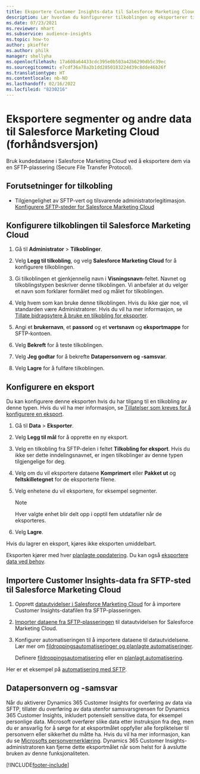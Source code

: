 ```yaml
---
title: Eksportere Customer Insights-data til Salesforce Marketing Cloud
description: Lær hvordan du konfigurerer tilkoblingen og eksporterer til Salesforce Marketing Cloud.
ms.date: 07/23/2021
ms.reviewer: mhart
ms.subservice: audience-insights
ms.topic: how-to
author: pkieffer
ms.author: philk
manager: shellyha
ms.openlocfilehash: 17a608a64433cdc395e0b503a42b6290db5c39ec
ms.sourcegitcommit: e7cdf36a78a2b1dd2850183224d39c8dde46b26f
ms.translationtype: HT
ms.contentlocale: nb-NO
ms.lasthandoff: 02/16/2022
ms.locfileid: "8230216"
---
```

# <a name="export-segments-and-other-data-to-salesforce-marketing-cloud-preview"></a>Eksportere segmenter og andre data til Salesforce Marketing Cloud (forhåndsversjon)

Bruk kundedataene i Salesforce Marketing Cloud ved å eksportere dem via en SFTP-plassering (Secure File Transfer Protocol).

## <a name="prerequisites-for-connection"></a>Forutsetninger for tilkobling

- Tilgjengelighet av SFTP-vert og tilsvarende administratorlegitimasjon. [Konfigurere SFTP-steder for Salesforce Marketing Cloud](https://help.salesforce.com/articleView?id=sf.mc_es_configure_enhanced_ftp.htm&type=5) 

## <a name="set-up-the-connection-to-salesforce-marketing-cloud"></a>Konfigurere tilkoblingen til Salesforce Marketing Cloud

1. Gå til **Administrator** > **Tilkoblinger**.

1. Velg **Legg til tilkobling**, og velg **Salesforce Marketing Cloud** for å konfigurere tilkoblingen.

1. Gi tilkoblingen et gjenkjennelig navn i **Visningsnavn**-feltet. Navnet og tilkoblingstypen beskriver denne tilkoblingen. Vi anbefaler at du velger et navn som forklarer formålet med og målet for tilkoblingen.

1. Velg hvem som kan bruke denne tilkoblingen. Hvis du ikke gjør noe, vil standarden være Administratorer. Hvis du vil ha mer informasjon, se [Tillate bidragsytere å bruke en tilkobling for eksporter](connections.md#allow-contributors-to-use-a-connection-for-exports).

1. Angi et **brukernavn**, et **passord** og et **vertsnavn** og **eksportmappe** for SFTP-kontoen.

1. Velg **Bekreft** for å teste tilkoblingen.

1. Velg **Jeg godtar** for å bekrefte **Datapersonvern og -samsvar**.

1. Velg **Lagre** for å fullføre tilkoblingen.

## <a name="configure-an-export"></a>Konfigurere en eksport

Du kan konfigurere denne eksporten hvis du har tilgang til en tilkobling av denne typen. Hvis du vil ha mer informasjon, se [Tillatelser som kreves for å konfigurere en eksport](export-destinations.md#set-up-a-new-export).

1. Gå til **Data** > **Eksporter**.

1. Velg **Legg til mål** for å opprette en ny eksport.

1. Velg en tilkobling fra SFTP-delen i feltet **Tilkobling for eksport**. Hvis du ikke ser dette inndelingsnavnet, er ingen tilkoblinger av denne typen tilgjengelige for deg.

1. Velg om du vil eksportere dataene **Komprimert** eller **Pakket ut** og **feltskilletegnet** for de eksporterte filene.

1. Velg enhetene du vil eksportere, for eksempel segmenter.

   > [!NOTE]
   > Hver valgte enhet blir delt opp i opptil fem utdatafiler når de eksporteres. 

1. Velg **Lagre**.

Hvis du lagrer en eksport, kjøres ikke eksporten umiddelbart.

Eksporten kjører med hver [planlagte oppdatering](system.md#schedule-tab). Du kan også [eksportere data ved behov](export-destinations.md#run-exports-on-demand). 

## <a name="import-customer-insights-data-from-sftp-location-to-salesforce-marketing-cloud"></a>Importere Customer Insights-data fra SFTP-sted til Salesforce Marketing Cloud

1. Opprett [datautvidelser i Salesforce Marketing Cloud](https://help.salesforce.com/articleView?id=sf.mc_es_create_data_extension.htm&type=5) for å importere Customer Insights-datafilen fra SFTP-plasseringen.

2. [Importer dataene fra SFTP-plasseringen](https://help.salesforce.com/articleView?id=sf.mc_es_import_data_extension_classic.htm&type=5) til datautvidelsen for Salesforce Marketing Cloud. 

3. Konfigurer automatiseringen til å importere dataene til datautvidelsene. Lær mer om [fildroppingsautomatiseringer og planlagte automatiseringer](https://help.salesforce.com/articleView?id=sf.mc_as_triggered_automations.htm&type=5).

   Definere [fildroppingsautomatisering](https://help.salesforce.com/articleView?id=sf.mc_as_define_a_triggered_automation.htm&type=5) eller en [planlagt automatisering](https://help.salesforce.com/articleView?id=sf.mc_as_define_a_scheduled_automation.htm&type=5). 

Her er et eksempel på [automatisering med SFTP](https://help.salesforce.com/articleView?id=sf.mc_as_ftp_and_triggered_automation_scenario.htm&type=5).

## <a name="data-privacy-and-compliance"></a>Datapersonvern og -samsvar

Når du aktiverer Dynamics 365 Customer Insights for overføring av data via SFTP, tillater du overføring av data utenfor samsvarsgrensen for Dynamics 365 Customer Insights, inkludert potensielt sensitive data, for eksempel personlige data. Microsoft overfører slike data etter instruksjon fra deg, men du er ansvarlig for å sørge for at eksportmålet oppfyller alle forpliktelser til personvern eller sikkerhet du måtte ha. Hvis du vil ha mer informasjon, kan du se [Microsofts personvernerklæring](https://go.microsoft.com/fwlink/?linkid=396732).
Dynamics 365 Customer Insights-administratoren kan fjerne dette eksportmålet når som helst for å avslutte bruken av denne funksjonaliteten.

[!INCLUDE[footer-include](../includes/footer-banner.md)]
